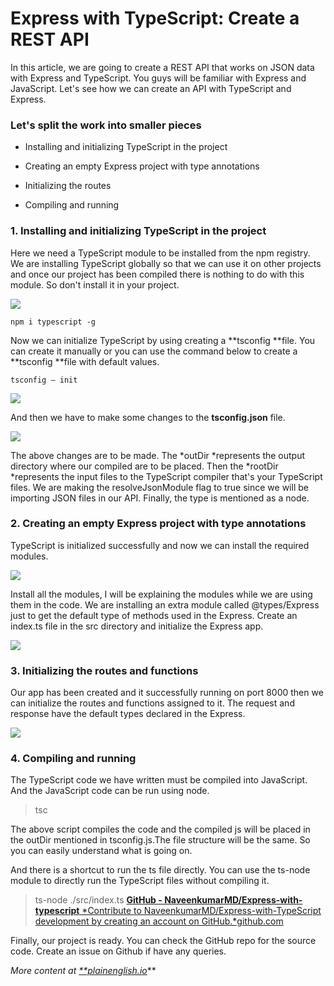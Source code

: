 
# Express with TypeScript: Create a REST API



In this article, we are going to create a REST API that works on JSON data with Express and TypeScript. You guys will be familiar with Express and JavaScript. Let's see how we can create an API with TypeScript and Express.

### Let's split the work into smaller pieces

* Installing and initializing TypeScript in the project

* Creating an empty Express project with type annotations

* Initializing the routes

* Compiling and running

### 1. Installing and initializing TypeScript in the project

Here we need a TypeScript module to be installed from the npm registry. We are installing TypeScript globally so that we can use it on other projects and once our project has been compiled there is nothing to do with this module. So don't install it in your project.

![](https://cdn-images-1.medium.com/max/2000/1*OaBJja9PcP3itEY48o7olA.png)

    npm i typescript -g

Now we can initialize TypeScript by using creating a **tsconfig **file. You can create it manually or you can use the command below to create a **tsconfig **file with default values.

    tsconfig — init

![](https://cdn-images-1.medium.com/max/2000/1*Vzkfm4sqn1Iq3g8KajlEbg.png)

And then we have to make some changes to the **tsconfig.json** file.

![](https://cdn-images-1.medium.com/max/2000/1*JIGb5h9Aa2r_JfzB57gfCw.png)

The above changes are to be made. The *outDir *represents the output directory where our compiled are to be placed. Then the *rootDir *represents the input files to the TypeScript compiler that's your TypeScript files. We are making the resolveJsonModule flag to true since we will be importing JSON files in our API. Finally, the type is mentioned as a node.

### 2. Creating an empty Express project with type annotations

TypeScript is initialized successfully and now we can install the required modules.

![](https://cdn-images-1.medium.com/max/2000/1*G12fPieAqHIuFrYFqxQ7og.png)

Install all the modules, I will be explaining the modules while we are using them in the code. We are installing an extra module called @types/Express just to get the default type of methods used in the Express. Create an index.ts file in the src directory and initialize the Express app.

![](https://cdn-images-1.medium.com/max/2556/1*ctuKOLYqiE7jPayvWpSknw.png)

### 3. Initializing the routes and functions

Our app has been created and it successfully running on port 8000 then we can initialize the routes and functions assigned to it. The request and response have the default types declared in the Express.

![](https://cdn-images-1.medium.com/max/NaN/1*jpELCe_rYgGLTijiU8dX4g.png)

### 4. Compiling and running

The TypeScript code we have written must be compiled into JavaScript. And the JavaScript code can be run using node.
> tsc

The above script compiles the code and the compiled js will be placed in the outDir mentioned in tsconfig.js.The file structure will be the same. So you can easily understand what is going on.

And there is a shortcut to run the ts file directly. You can use the ts-node module to directly run the TypeScript files without compiling it.
> ts-node ./src/index.ts
[**GitHub - NaveenkumarMD/Express-with-typescript**
*Contribute to NaveenkumarMD/Express-with-TypeScript development by creating an account on GitHub.*github.com](https://github.com/NaveenkumarMD/Express-with-typescript)

Finally, our project is ready. You can check the GitHub repo for the source code. Create an issue on Github if have any queries.

*More content at [**plainenglish.io](http://plainenglish.io/)***
